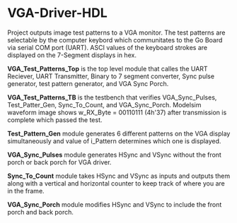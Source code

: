 # VGA-Driver-HDL
Project outputs image test patterns to a VGA monitor. The test patterns are selectable by the computer keybord which communitates to the Go Board via serial 
COM port (UART). ASCI values of the keyboard strokes are displayed on the 7-Segment displays in hex.

**VGA_Test_Patterns_Top** is the top level module that calles the UART Reciever, UART Transmitter, Binary to 7 segment converter, Sync pulse generator, test pattern
generator, and VGA Sync Porch. 

**VGA_Test_Patterns_TB** is the testbench that verifies VGA_Sync_Pulses, Test_Patter_Gen, Sync_To_Count, and VGA_Sync_Porch. Modelsim waveform image shows 
w_RX_Byte = 00110111 (4h'37) after transmission is complete which passed the test.

**Test_Pattern_Gen** module generates 6 different patterns on the VGA display simultaneously and value of i_Pattern determines which one is displayed.

**VGA_Sync_Pulses** module generates HSync and VSync without the front porch or back porch for VGA driver.

**Sync_To_Count** module takes HSync and VSync as inputs and outputs them along with a vertical and horizontal counter to keep track of where you are in the frame.

**VGA_Sync_Porch** module modifies HSync and VSync to include the front porch and back porch.

